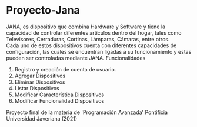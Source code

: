 # Proyecto-Jana
JANA, es dispositivo que combina Hardware y Software y tiene la capacidad de controlar diferentes artículos dentro del hogar, tales como Televisores, Cerraduras, Cortinas, Lámparas, Cámaras, entre otros.  
Cada uno de estos dispositivos cuenta con diferentes capacidades de configuración, las cuales se encuentran ligadas a su funcionamiento y estas pueden ser controladas mediante JANA. 
Funcionalidades
1. Registro y creación de cuenta de usuario.
2. Agregar Dispositivos
3. Eliminar Dispositivos
4. Listar Dispositivos
5. Modificar Característica Dispositivos
6. Modificar Funcionalidad Dispositivos

Proyecto final de la materia de 'Programación Avanzada' Pontificia Universidad Javeriana (2021)
